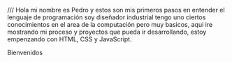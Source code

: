 <!-- Blog de estudios y practica -->

/// Hola mi nombre es Pedro y estos son mis primeros pasos en entender el lenguaje de programación soy diseñador industrial tengo uno ciertos conocimientos en el area de la computación pero muy basicos, aqui ire mostrando mi proceso y proyectos que pueda ir desarrollando, estoy empenzando con HTML, CSS y JavaScript.


Bienvenidos
